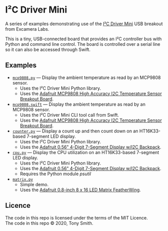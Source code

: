 # I&sup2;C Driver Mini #

A series of examples demonstrating use of the [I&sup2;C Driver Mini](https://i2cdriver.com/mini.html) USB breakout from Excamera Labs.

This is a tiny, USB-connected board that provides an I&sup2;C controller bus with Python and command line control. The board is controlled over a serial line so it can also be accessed through Swift.

## Examples ##

- [`mcp9808.py`](mcp9808.py)
    — Display the ambient temperature as read by an MCP9808 sensor.
    - Uses the I&sup2;C Driver Mini Python library.
    - Uses the [Adafruit MCP9808 High Accuracy I2C Temperature Sensor Breakout Board](https://www.adafruit.com/product/1782).
- [`mcp9808.swift`](main.swift)
    — Display the ambient temperature as read by an MCP9808 sensor.
    - Uses the I&sup2;C Driver Mini CLI tool call from Swift.
    - Uses the [Adafruit MCP9808 High Accuracy I2C Temperature Sensor Breakout Board](https://www.adafruit.com/product/1782).
- [`counter.py`](counter.py)
    — Display a count up and then count down on an HT16K33-based 7-segment LED display.
    - Uses the I&sup2;C Driver Mini Python library.
    - Uses the [Adafruit 0.56" 4-Digit 7-Segment Display w/I2C Backpack](https://www.adafruit.com/product/879).
- [`cpu.py`](cpu.py)
    — Display the CPU utilization on an HT16K33-based 7-segment LED display.
    - Uses the I&sup2;C Driver Mini Python library.
    - Uses the [Adafruit 0.56" 4-Digit 7-Segment Display w/I2C Backpack](https://www.adafruit.com/product/879).
    - Requires the Python module *psutil*
- [`matrix.py`](matrix.py)
    - Simple demo.
    - Uses the [Adafruit 0.8-inch 8 x 16 LED Matrix FeatherWing](https://www.adafruit.com/product/3149).

## Licence ##

The code in this repo is licensed under the terms of the MIT Licence.<br />
The code in this repo &copy; 2020, Tony Smith.